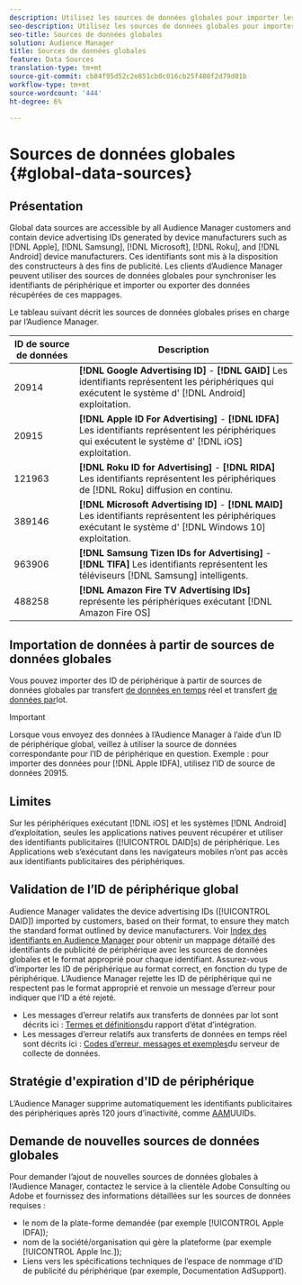 ```yaml
---
description: Utilisez les sources de données globales pour importer les identifiants publicitaires des périphériques.
seo-description: Utilisez les sources de données globales pour importer les identifiants publicitaires des périphériques.
seo-title: Sources de données globales
solution: Audience Manager
title: Sources de données globales
feature: Data Sources
translation-type: tm+mt
source-git-commit: cb84f95d52c2e851cb0c016cb25f408f2d79d01b
workflow-type: tm+mt
source-wordcount: '444'
ht-degree: 6%

---
```



# Sources de données globales {#global-data-sources}

## Présentation

Global data sources are accessible by all Audience Manager customers and contain device advertising IDs generated by device manufacturers such as [!DNL Apple], [!DNL Samsung], [!DNL Microsoft], [!DNL Roku], and [!DNL Android] device manufacturers. Ces identifiants sont mis à la disposition des constructeurs à des fins de publicité. Les clients d’Audience Manager peuvent utiliser des sources de données globales pour synchroniser les identifiants de périphérique et importer ou exporter des données récupérées de ces mappages.

Le tableau suivant décrit les sources de données globales prises en charge par l’Audience Manager.

| ID de source de données | Description |
|---|---|
| 20914 | **[!DNL Google Advertising ID]** - **[!DNL GAID]** Les identifiants représentent les périphériques qui exécutent le système d&#39; [!DNL Android] exploitation. |
| 20915 | **[!DNL Apple ID For Advertising]** - **[!DNL IDFA]** Les identifiants représentent les périphériques qui exécutent le système d&#39; [!DNL iOS] exploitation. |
| 121963 | **[!DNL Roku ID for Advertising]** - **[!DNL RIDA]** Les identifiants représentent les périphériques de [!DNL Roku] diffusion en continu. |
| 389146 | **[!DNL Microsoft Advertising ID]** - **[!DNL MAID]** Les identifiants représentent les périphériques exécutant le système d&#39; [!DNL Windows 10] exploitation. |
| 963906 | **[!DNL Samsung Tizen IDs for Advertising]** - **[!DNL TIFA]** Les identifiants représentent les téléviseurs [!DNL Samsung] intelligents. |
| 488258 | **[!DNL Amazon Fire TV Advertising IDs]** représente les périphériques exécutant [!DNL Amazon Fire OS] |

## Importation de données à partir de sources de données globales

Vous pouvez importer des ID de périphérique à partir de sources de données globales par transfert [de données en temps](../integration/sending-audience-data/real-time-data-integration/real-time-data-transfer.md) réel et transfert [de données par](../integration/sending-audience-data/batch-data-transfer-explained/batch-data-transfer-explained.md)lot.

>[!IMPORTANT]
>
>Lorsque vous envoyez des données à l’Audience Manager à l’aide d’un ID de périphérique global, veillez à utiliser la source de données correspondante pour l’ID de périphérique en question. Exemple : pour importer des données pour [!DNL Apple IDFA], utilisez l’ID de source de données 20915.

## Limites

Sur les périphériques exécutant [!DNL iOS] et les systèmes [!DNL Android] d’exploitation, seules les applications natives peuvent récupérer et utiliser des identifiants publicitaires ([!UICONTROL DAID]s) de périphérique. Les Applications web s’exécutant dans les navigateurs mobiles n’ont pas accès aux identifiants publicitaires des périphériques.

## Validation de l’ID de périphérique global

Audience Manager validates the device advertising IDs ([!UICONTROL DAID]) imported by customers, based on their format, to ensure they match the standard format outlined by device manufacturers. Voir [Index des identifiants en Audience Manager](../reference/ids-in-aam.md) pour obtenir un mappage détaillé des identifiants de publicité de périphérique avec les sources de données globales et le format approprié pour chaque identifiant. Assurez-vous d’importer les ID de périphérique au format correct, en fonction du type de périphérique. L’Audience Manager rejette les ID de périphérique qui ne respectent pas le format approprié et renvoie un message d’erreur pour indiquer que l’ID a été rejeté.

* Les messages d’erreur relatifs aux transferts de données par lot sont décrits ici : [Termes et définitions](../reporting/onboarding-status-report.md#report-terms-conditions)du rapport d’état d’intégration.
* Les messages d’erreur relatifs aux transferts de données en temps réel sont décrits ici : [Codes d’erreur, messages et exemples](../api/dcs-intro/dcs-api-reference/dcs-error-codes.md)du serveur de collecte de données.

## Stratégie d&#39;expiration d&#39;ID de périphérique

L’Audience Manager supprime automatiquement les identifiants publicitaires des périphériques après 120 jours d’inactivité, comme [AAM](../faq/faq-privacy.md)UUIDs.

## Demande de nouvelles sources de données globales

Pour demander l’ajout de nouvelles sources de données globales à l’Audience Manager, contactez le service à la clientèle Adobe Consulting ou Adobe et fournissez des informations détaillées sur les sources de données requises :

* le nom de la plate-forme demandée (par exemple [!UICONTROL Apple IDFA]);
* nom de la société/organisation qui gère la plateforme (par exemple [!UICONTROL Apple Inc.]);
* Liens vers les spécifications techniques de l’espace de nommage d’ID de publicité du périphérique (par exemple, Documentation [](https://developer.apple.com/documentation/adsupport)AdSupport).